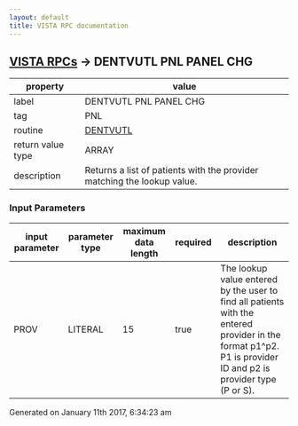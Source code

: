 ```yaml
---
layout: default
title: VISTA RPC documentation
---
```




## [VISTA RPCs](TableOfContent.md) &#8594; DENTVUTL PNL PANEL CHG 

 property | value 
--- | --- 
 label | DENTVUTL PNL PANEL CHG
 tag | PNL
 routine | [DENTVUTL](http://code.osehra.org/dox/Routine_DENTVUTL_source.html)
 return value type | ARRAY
 description | Returns a list of patients with the provider matching the lookup value.

### Input Parameters

| input parameter | parameter type | maximum data length | required | description | 
| --- | --- | --- | --- | --- | 
| PROV | LITERAL | 15 | true | The lookup value entered by the user to find all patients with the entered provider in the format p1^p2.  P1 is provider ID and p2 is provider type (P or S). | 




Generated on January 11th 2017, 6:34:23 am
